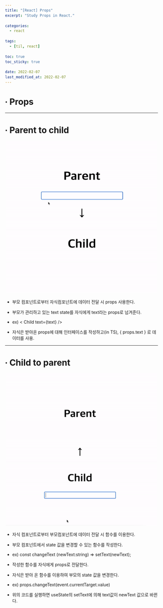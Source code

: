 ```yaml
---
title: "[React] Props"
excerpt: "Study Props in React."

categories:
  - react

tags:
  - [til, react]

toc: true
toc_sticky: true

date: 2022-02-07
last_modified_at: 2022-02-07
---
```


# ∙ Props

---

# ∙ Parent to child

<div align="center">

<img src="/assets/images/22_02_07_react/parent2child.gif" width="500" height="500"/>

</div>

- 부모 컴포넌트로부터 자식컴포넌트에 데이터 전달 시 props 사용한다.

- 부모가 관리하고 있는 text state를 자식에게 text라는 props로 넘겨준다.

- ex) < Child text={text} />

- 자식은 받아온 props에 대해 인터페이스를 작성하고(in TS), { props.text } 로 데이터를 사용.

---

# ∙ Child to parent

<div align="center">

<img src="/assets/images/22_02_07_react/child2parent.gif" width="500" height="500"/>

</div>

- 자식 컴포넌트로부터 부모컴포넌트에 데이터 전달 시 함수를 이용한다.

- 부모 컴포넌트에서 state 값을 변경할 수 있는 함수를 작성한다.

- ex) const changeText (newText:string) => setText(newText);

- 작성한 함수를 자식에게 props로 전달한다.

- 자식은 받아 온 함수를 이용하여 부모의 state 값을 변경한다.

- ex) props.changeText(event.currentTarget.value)

- 위의 코드를 실행하면 useState의 setText에 의해 text값이 newText 값으로 바뀐다.
